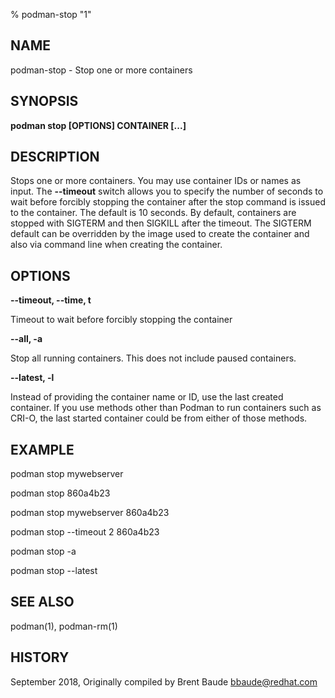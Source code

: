 % podman-stop "1"

## NAME
podman\-stop - Stop one or more containers

## SYNOPSIS
**podman stop [OPTIONS] CONTAINER [...]**

## DESCRIPTION
Stops one or more containers.  You may use container IDs or names as input. The **--timeout** switch
allows you to specify the number of seconds to wait before forcibly stopping the container after the stop command
is issued to the container. The default is 10 seconds. By default, containers are stopped with SIGTERM
and then SIGKILL after the timeout. The SIGTERM default can be overridden by the image used to create the
container and also via command line when creating the container.

## OPTIONS

**--timeout, --time, t**

Timeout to wait before forcibly stopping the container

**--all, -a**

Stop all running containers.  This does not include paused containers.

**--latest, -l**

Instead of providing the container name or ID, use the last created container. If you use methods other than Podman
to run containers such as CRI-O, the last started container could be from either of those methods.

## EXAMPLE

podman stop mywebserver

podman stop 860a4b23

podman stop mywebserver 860a4b23

podman stop --timeout 2 860a4b23

podman stop -a

podman stop --latest

## SEE ALSO
podman(1), podman-rm(1)

## HISTORY
September 2018, Originally compiled by Brent Baude <bbaude@redhat.com>
